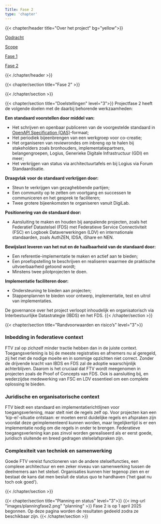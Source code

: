 ```yaml
---
Title: Fase 2
type: 'chapter'
---
```


{{< chapter/header title="Over het project" bg="yellow">}}
<div class="sub-navigation-wrapper">
<div class="utrecht-paragraph pt-1 sub-navigation-tab bg-rhc-color-geel-50">
   <p>
      <a href="../opdracht">Opdracht</a> 
   </p>
</div>
<div class="utrecht-paragraph pt-1 sub-navigation-tab bg-rhc-color-geel-50">
   <p>
      <a href="../scope">Scope</a>
   </p>
</div>
<div class="utrecht-paragraph pt-1 sub-navigation-tab bg-rhc-color-geel-50">
   <p>
      <a href="../fase1">Fase 1</a> 
   </p>
</div>
<div class="sub-navigation-tab-selected utrecht-paragraph pt-1 sub-navigation-tab">
   <p>
      <a href="../fase2">Fase 2</a>
   </p>
</div>
</div>
{{< /chapter/header >}} 

{{< chapter/section title="Fase 2" >}}

{{< /chapter/section >}}

{{< chapter/section title="Doelstellingen" level="3">}}
Projectfase 2 heeft de volgende doelen met de daarbij behorende werkzaamheden:

**Een standaard voorstellen door middel van:**

  - Het schrijven en openbaar publiceren van de voorgestelde standaard in [OpenAPI Specification (OAS)](https://swagger.io/specification/)-formaat;
  - Het periodiek bijeenbrengen van een werkgroep voor co-creatie;
  - Het organiseren van reviewrondes om inbreng op te halen bij stakeholders zoals bronhouders, implementatiepartners, belangengroepen, Logius, Generieke Digitale Infrastructuur (GDI) en meer;
  - Het verkrijgen van status via architectuurtafels en bij Logius via Forum Standaardisatie.

**Draagvlak voor de standaard verkrijgen door:** 

  -	Steun te verkrijgen van gezaghebbende partijen;
  -	Een community op te zetten om voortgang en successen te communiceren en het gesprek te faciliteren;
  -	Twee grotere bijeenkomsten te organiseren vanuit DigiLab.

**Positionering van de standaard door:**

  - Aansluiting te maken en houden bij aanpalende projecten, zoals het Federatief Datastelsel (FDS) met Federatieve Service Connectiviteit (FSC) en Logboek Dataverwerkingen (LDV) en internationale standaarden, zoals AuthZEN, IDSA, iShare en NEN.

**Bewijslast leveren van het nut en de haalbaarheid van de standaard door:** 

  - Een referentie-implementatie te maken en actief aan te bieden;
  - Een proefopstelling te beschrijven en realiseren waarmee de praktische uitvoerbaarheid getoond wordt;
  - Minstens twee pilotprojecten te doen.

**Implementatie faciliteren door:** 

  - Ondersteuning te bieden aan projecten;
  - Stappenplannen te bieden voor ontwerp, implementatie, test en uitrol van implementaties.

De governance over het project verloopt inhoudelijk en organisatorisch via Interbestuurlijke Datastrategie (IBDS) en het FDS.
{{< /chapter/section >}}

{{< chapter/section title="Randvoorwaarden en risico’s" level="3">}}

### Inbedding in federatieve context

FTV zal op zichzelf minder tractie hebben dan in de juiste context. Toegangsverlening is bij de meeste registraties en afnemers nu al geregeld, zij het met de nodige moeite en in sommige opzichten niet correct. Zonder de drijvende kracht van IBDS en FDS zal de adoptie waarschijnlijk achterblijven. Daarom is het cruciaal dat FTV wordt meegenomen in projecten zoals de Proof of Concepts van FDS.
Ook is aansluiting bij, en wederzijdse medewerking van FSC en LDV essentieel om een complete oplossing te bieden.

### Juridische en organisatorische context

FTV biedt een standaard en implementatierichtlijnen voor toegangsverlening, maar stelt niet de regels zelf op. Voor projecten kan een ‘kip-ei’-situatie ontstaan: er moeten eerst duidelijke regels en afspraken zijn voordat deze geïmplementeerd kunnen worden, maar tegelijkertijd is er een implementatie nodig om die regels in onder te brengen.
Federatieve toegangsverlening kan pas zinvol worden gerealiseerd als er eerst goede, juridisch sluitende en breed gedragen stelselafspraken zijn.

### Complexiteit van techniek en samenwerking

Goede FTV vereist functioneren van de andere stelselfuncties, een complexe architectuur en een zeker niveau van samenwerking
tussen de deelnemers aan het stelsel. Organisaties kunnen hier tegenop zien en er bestaat de kans dat men besluit de status
quo te handhaven ('het gaat nu toch ook goed').

{{< /chapter/section >}}

{{< chapter/section title="Planning en status" level="3">}}
{{< img-url "images/planningfase2.png" "planning" >}}
Fase 2 is op 1 april 2025 begonnen. Op deze pagina worden de resultaten gedeeld zodra ze beschikbaar zijn.
{{< /chapter/section >}}



